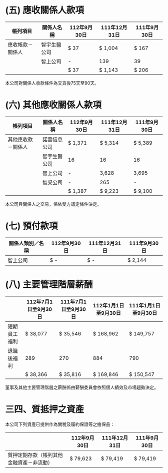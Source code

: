 # (五) 應收關係人款項

|帳列項目|關係人名稱|112年9月30日|111年12月31日|111年9月30日|
|---|---|---|---|---|
|應收帳款－關係人|智宇生醫公司|$ 37|$ 1,004|$ 167|
| |智上公司|-|139|39|
| | |$ 37|$ 1,143|$ 206|

本公司對關係人收款條件為交貨後75天至90天。

# (六) 其他應收關係人款項

|帳列項目|關係人名稱|112年9月30日|111年12月31日|111年9月30日|
|---|---|---|---|---|
|其他應收款－關係人|諾雲信息公司|$ 1,371|$ 5,314|$ 5,389|
| |智宇生醫公司|16|16|16|
| |智上公司|-|3,628|3,695|
| |智采公司|-|265|-|
| | |$ 1,387|$ 9,223|$ 9,100|

本公司與關係人之交易，係依雙方議定條件決定。

# (七) 預付款項

|關係人類別／名稱|112年9月30日|111年12月31日|111年9月30日|
|---|---|---|---|
|智上公司|$ -|$ -|$ 2,144|

# (八) 主要管理階層薪酬

| |112年7月1日至9月30日|111年7月1日至9月30日|112年1月1日至9月30日|111年1月1日至9月30日|
|---|---|---|---|---|
|短期員工福利|$ 38,077|$ 35,546|$ 168,962|$ 149,757|
|退職後福利|289|270|884|790|
| |$ 38,366|$ 35,816|$ 169,846|$ 150,547|

董事及其他主要管理階層之薪酬係由薪酬委員會依照個人績效及市場趨勢決定。

# 三四、質抵押之資產

本公司下列資產已提供作為關稅及履約保證等之擔保品：

| |112年9月30日|111年12月31日|111年9月30日|
|---|---|---|---|
|質押定期存款（帳列其他金融資產－非流動）|$ 79,623|$ 79,419|$ 79,419|